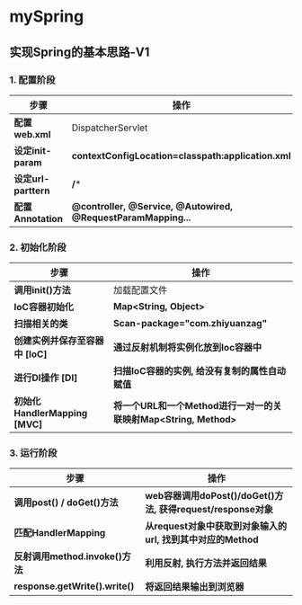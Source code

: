# mySpring 



## 实现Spring的基本思路-V1



### 1. 配置阶段
| 步骤        | 操作                                          |
| -------------------- | ------------------------------------------------------------ |
| **配置web.xml**      | DispatcherServlet                                            |
| **设定init-param**   | **contextConfigLocation=classpath:application.xml**          |
| **设定url-parttern** | **/***                                                       |
| **配置Annotation**   | **@controller, @Service, @Autowired, @RequestParamMapping...** |



### 2. 初始化阶段
| 步骤        | 操作                                          |
| -------------------- | ------------------------------------------------------------ |
| **调用init()方法**               | 加载配置文件                                                 |
| **IoC容器初始化**                | **Map<String, Object>**                                      |
| **扫描相关的类**                 | **Scan-package="com.zhiyuanzag"**                            |
| **创建实例并保存至容器中 [IoC]** | **通过反射机制将实例化放到Ioc容器中**                        |
| **进行DI操作 [DI]**              | **扫描IoC容器的实例, 给没有复制的属性自动赋值**              |
| **初始化HandlerMapping [MVC]**   | **将一个URL和一个Method进行一对一的关联映射Map<String, Method>** |



### 3. 运行阶段
| 步骤        | 操作                                          |
| -------------------- | ------------------------------------------------------------ |
| **调用post() / doGet()方法**    | **web容器调用doPost()/doGet()方法, 获得request/response对象** |
| **匹配HandlerMapping**          | **从request对象中获取到对象输入的url, 找到其中对应的Method** |
| **反射调用method.invoke()方法** | **利用反射, 执行方法并返回结果**                             |
| **response.getWrite().write()** | **将返回结果输出到浏览器**                                   |

